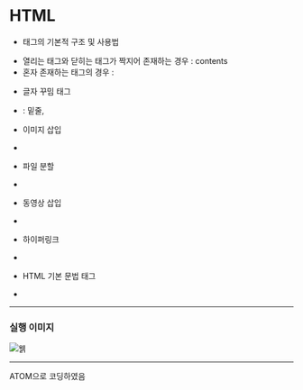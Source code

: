 # HTML

- 태그의 기본적 구조 및 사용법   
+ 열리는 태그와 닫히는 태그가 짝지어 존재하는 경우 : <tag>contents</tag>
+ 혼자 존재하는 태그의 경우 : <tag>


- 글자 꾸밈 태그  
+ <u></u> : 밑줄, 


- 이미지 삽입   
+ 


- 파일 분할   
+ 


- 동영상 삽입   
+


- 하이퍼링크   
+


- HTML 기본 문법 태그
+

----------------------
### 실행 이미지

![웱](https://raw.githubusercontent.com/junhyuk0801/WebStudy/master/HTML/runcapture.JPG) 

----------------------

ATOM으로 코딩하였음
